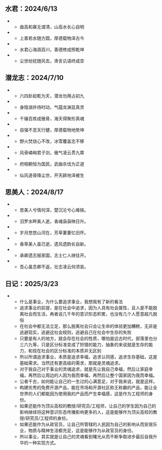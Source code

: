 ## 水君：2024/6/13
 - - 曲高和寡无谓清，山高水长心自明 
 - - 上善若水随方圆，厚德载物泽古今 
 - - 水君心海涵百川，善德修成照乾坤 
 - - 尘世纷扰随风去，谗言讥语终成空 

## 潜龙志：2024/7/10
 - - 六四卦起乾为天，潜龙勿用占初九 
 - - 身隐湖井待时动，气蕴龙渊显真灵
 - - 千锤百炼成傲骨，海天得聚形真魂
 - - 自强不息天行健，厚德载物地势坤
 - - 野火焚烧心不改，冰雪覆盖志不移
 - - 风骨嶙峋君子剑，傲气凌云贯九霄
 - - 府相朝恒为国民，武曲杀伐为正道
 - - 仙风道骨降尘世，开天辟地泽被生

## 思美人：2024/8/17
 - - 思美人兮情何深，楚沉沦兮心难挨。
 - - 汨罗水畔美人逝，香魂袅袅映日升。
 - - 岁月悠悠山河在，芳草萋萋忆旧怀。
 - - 香草美人虽已逝，遗风遗韵长自新。
 - - 承卿遗志报家国，志士仁人继往开。
 - - 吾心虽念卿不返，壮志凌云何须哀。

## 日记：2025/3/23
 - - 什么是事业，为什么要追求事业，我想我有了新的看法
   - 追求事业的前提，是在社会中追求，因为人具有社会属性，且人是不能脱离社会而生活，再者说几千年的意识形态积累，也没有几个人愿意超凡脱俗
   - 在社会中都无法立足，那么脱离社会只会让生命的体验更加糟糕，无非是逃避现实，逃避这社会规则，逃避自己在社会中生存的失败
   - 只要是有人的地方，就会存在社会的性质，哪怕是远古时代，部落里也分三六九等，只是区分标准变成了狩猎的能力，抽象的来说就是生存的能力，和现在社会的区分标准的本质并无区别
   - 所以所谓追求事业，本质是追求幸福，追求认同感，追求生存基础，这是基础需求。当然还有更高级的需求，那就是灵魂追求。
   - 对于我自己对于事业的灵魂追求，就是先让我自己幸福，然后让家庭幸福，再然后让周边的人因为我而幸福，再然后让整个国家因为我而幸福。
   - 公者千古，如何能让自己的一生过的心满意足，对于我来说，就是这样。
   - 构建优秀的免费开源产品，能在市场和开源社区称王称霸的产品，能让全世界的人们都能因为使用我的产品而产生幸福感，这是作为工程师的身份。
   - 如果还能作为顶尖高校的教授/研究员/工程师，让自己的学生因为自己的影响继续将这种意识形态传播影响更多的人，这是能够作为顶尖高校的教授/研究员/工程师的身份。
   - 如果还能作为从政官员，让自己所管辖的人民因为自己的影响从而安居乐业，物质与精神生活都充足，这是能够作为从政官员的身份。
   - 所以事业，其实就是让自己的灵魂看到曙光从而不断争取进步最后自我升华的一种实现方式。
